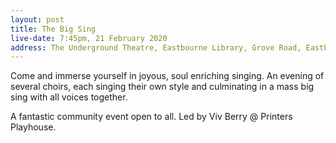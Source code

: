 ```yaml
---
layout: post
title: The Big Sing
live-date: 7:45pm, 21 February 2020
address: The Underground Theatre, Eastbourne Library, Grove Road, Eastbourne
---
```


Come and immerse yourself in joyous, soul enriching singing. An evening of several choirs, each singing their own style and culminating in a mass big sing with all voices together.

A fantastic community event open to all. Led by Viv Berry @ Printers Playhouse.

